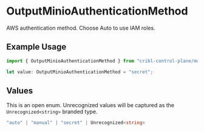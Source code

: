 # OutputMinioAuthenticationMethod

AWS authentication method. Choose Auto to use IAM roles.

## Example Usage

```typescript
import { OutputMinioAuthenticationMethod } from "cribl-control-plane/models";

let value: OutputMinioAuthenticationMethod = "secret";
```

## Values

This is an open enum. Unrecognized values will be captured as the `Unrecognized<string>` branded type.

```typescript
"auto" | "manual" | "secret" | Unrecognized<string>
```